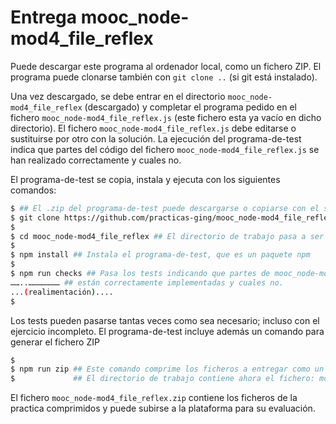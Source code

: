 # Entrega mooc_node-mod4_file_reflex

Puede descargar este programa
al ordenador local, como un fichero ZIP. El programa puede clonarse también con `git clone ..` (si
git está instalado).

Una vez descargado, se debe entrar en el directorio `mooc_node-mod4_file_reflex` (descargado) y
completar el programa pedido en el fichero `mooc_node-mod4_file_reflex.js` (este fichero esta ya vacío
en dicho directorio). El fichero `mooc_node-mod4_file_reflex.js` debe editarse o sustituirse por otro con
la solución. La ejecución del programa-de-test indica que partes del código del fichero
`mooc_node-mod4_file_reflex.js` se han realizado correctamente y cuales no.

El programa-de-test se copia, instala y ejecuta con los siguientes comandos:

```bash
$ ## El .zip del programa-de-test puede descargarse o copiarse con el siguiente comando:
$ git clone https://github.com/practicas-ging/mooc_node-mod4_file_reflex
$
$ cd mooc_node-mod4_file_reflex ## El directorio de trabajo pasa a ser el del proyecto copiado: entrega_
$
$ npm install ## Instala el programa-de-test, que es un paquete npm
$
$ npm run checks ## Pasa los tests indicando que partes de mooc_node-mod4_file_reflex.js
……..………………… ## están correctamente implementadas y cuales no.
...(realimentación)....
$
```

Los tests pueden pasarse tantas veces como sea necesario; incluso con el ejercicio incompleto.
El programa-de-test incluye además un comando para generar el fichero ZIP

```bash
$
$ npm run zip ## Este comando comprime los ficheros a entregar como un fichero xx.zip
$             ## El directorio de trabajo contiene ahora el fichero: mooc_node-mod4_file_reflex.zip
```

El fichero `mooc_node-mod4_file_reflex.zip` contiene los ficheros de la practica comprimidos y puede subirse a la plataforma para su evaluación.
